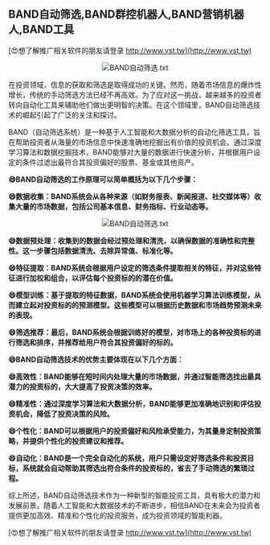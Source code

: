 ## **BAND自动筛选,BAND群控机器人,BAND营销机器人,BAND工具**

[😍想了解推广相关软件的朋友请登录 http://www.vst.tw](http://www.vst.tw)

 <center><img src="https://vst.tw/MP4/tuiguang/png/4.png" alt="BAND自动筛选.txt"></center>

在投资领域，信息的获取和筛选是取得成功的关键。然而，随着市场信息的爆炸性增长，传统的手动筛选方法已经不再高效。为了应对这一挑战，越来越多的投资者转向自动化工具来辅助他们做出更明智的决策。在这个领域里，BAND自动筛选技术的崛起引起了广泛的关注和探讨。

BAND（自动筛选系统）是一种基于人工智能和大数据分析的自动化筛选工具，旨在帮助投资者从海量的市场信息中快速准确地挖掘出有价值的投资机会。通过深度学习算法和数据挖掘技术，BAND能够对大量的数据进行快速分析，并根据用户设定的条件过滤出最符合其投资偏好的股票、基金或其他资产。

**😄BAND自动筛选的工作原理可以简单概括为以下几个步骤：**

**😄数据收集：BAND系统会从各种来源（如财务报表、新闻报道、社交媒体等）收集大量的市场数据，包括公司基本信息、财务指标、行业动态等。**

 <center><img src="https://vst.tw/MP4/tuiguang/png/6.png" alt="BAND自动筛选.txt"></center>

**😄数据预处理：收集到的数据会经过预处理和清洗，以确保数据的准确性和完整性。这一步骤包括数据清洗、去除异常值、标准化等。**

**😄特征提取：BAND系统会根据用户设定的筛选条件提取相关的特征，并对这些特征进行加权和组合，以评估每个投资标的的潜在价值。**

**😄模型训练：基于提取的特征数据，BAND系统会使用机器学习算法训练模型，从而建立起对投资标的的预测模型。这些模型可以根据历史数据和市场趋势预测未来的表现。**

**😄筛选推荐：最后，BAND系统会根据训练好的模型，对市场上的各种投资标的进行筛选和排序，并推荐给用户符合其投资偏好的标的。**

**😄BAND自动筛选技术的优势主要体现在以下几个方面：**

**😄高效性：BAND能够在短时间内处理大量的市场数据，并通过智能筛选找出最具潜力的投资标的，大大提高了投资决策的效率。**

**😄精准性：通过深度学习算法和大数据分析，BAND能够更加准确地识别和评估投资机会，降低了投资决策的风险。**

**😄个性化：BAND可以根据用户的投资偏好和风险承受能力，为其量身定制投资策略，并提供个性化的投资建议和推荐。**

**😄自动化：BAND是一个完全自动化的系统，用户只需设定好筛选条件和投资目标，系统就会自动帮助其筛选出符合条件的投资标的，省去了手动筛选的繁琐过程。**

综上所述，BAND自动筛选技术作为一种新型的智能投资工具，具有极大的潜力和发展前景。随着人工智能和大数据技术的不断进步，相信BAND在未来会为投资者提供更加高效、精准和个性化的投资服务，成为投资领域的智能利器。

[😍想了解推广相关软件的朋友请登录 http://www.vst.tw](http://www.vst.tw)



